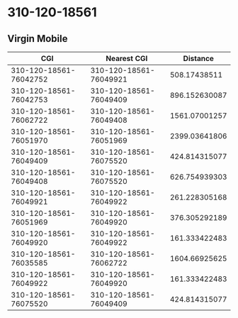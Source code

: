 # 310-120-18561
## Virgin Mobile


| CGI | Nearest CGI | Distance |
|-----|-------------|----------|
| 310-120-18561-76042752 | 310-120-18561-76049921 | 508.17438511 |
| 310-120-18561-76042753 | 310-120-18561-76049409 | 896.152630087 |
| 310-120-18561-76062722 | 310-120-18561-76049408 | 1561.07001257 |
| 310-120-18561-76051970 | 310-120-18561-76051969 | 2399.03641806 |
| 310-120-18561-76049409 | 310-120-18561-76075520 | 424.814315077 |
| 310-120-18561-76049408 | 310-120-18561-76075520 | 626.754939303 |
| 310-120-18561-76049921 | 310-120-18561-76049922 | 261.228305168 |
| 310-120-18561-76051969 | 310-120-18561-76049920 | 376.305292189 |
| 310-120-18561-76049920 | 310-120-18561-76049922 | 161.333422483 |
| 310-120-18561-76035585 | 310-120-18561-76062722 | 1604.66925625 |
| 310-120-18561-76049922 | 310-120-18561-76049920 | 161.333422483 |
| 310-120-18561-76075520 | 310-120-18561-76049409 | 424.814315077 |
